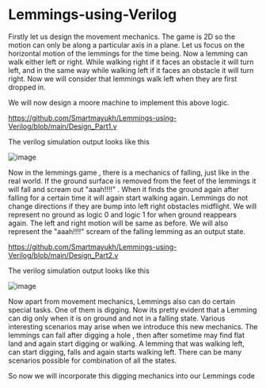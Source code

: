 # Lemmings-using-Verilog

Firstly let us design the movement mechanics. The game is 2D so the motion can only be along a particular axis in a plane. Let us focus on the horizontal motion of the lemmings for the time being.  Now a lemming can walk either left or right. While walking right if it faces an obstacle it will turn left, and in the same way while walking left if it faces an obstacle it will turn right. Now we will consider that lemmings walk left when they are first dropped in.



We will now design a moore machine to implement this above logic.  

https://github.com/Smartmayukh/Lemmings-using-Verilog/blob/main/Design_Part1.v

The verilog simulation output looks like this 

![image](https://user-images.githubusercontent.com/64318469/176694556-2f1c4712-7c6d-4753-beeb-a42dab20493f.png)

Now in the lemmings game , there is a mechanics of falling, just like in the real world. If the ground surface is removed from the feet of the lemmings it will fall and scream out "aaah!!!!" . When it finds the ground again after falling for a certain time it will again start walking again. Lemmings do not change directions if they are bump into left right obstacles midflight. We will represent no ground as logic 0 and logic 1 for when ground reappears again. The left and right motion will be same as before. We will also represent the "aaah!!!!" scream of the falling lemming as an output state.

https://github.com/Smartmayukh/Lemmings-using-Verilog/blob/main/Design_Part2.v

The verilog simulation output looks like this 

![image](https://user-images.githubusercontent.com/64318469/176694916-a8b2ee52-3203-4812-8bfd-c00d147169a7.png)

Now apart from movement mechanics, Lemmings also can do certain special tasks. One of them is digging. Now its pretty evident that a Lemming can dig only when it is on ground and not in a falling state. Various interesting scenarios may arise when we introduce this new mechanics. The lemmings can fall after digging a hole , then after sometime may find flat land and again start digging or walking. A lemming that was walking left, can start digging, falls and again starts walking left. There can be many scenarios possible for combination of all the states. 



So now we will incorporate this digging mechanics into our Lemmings code
